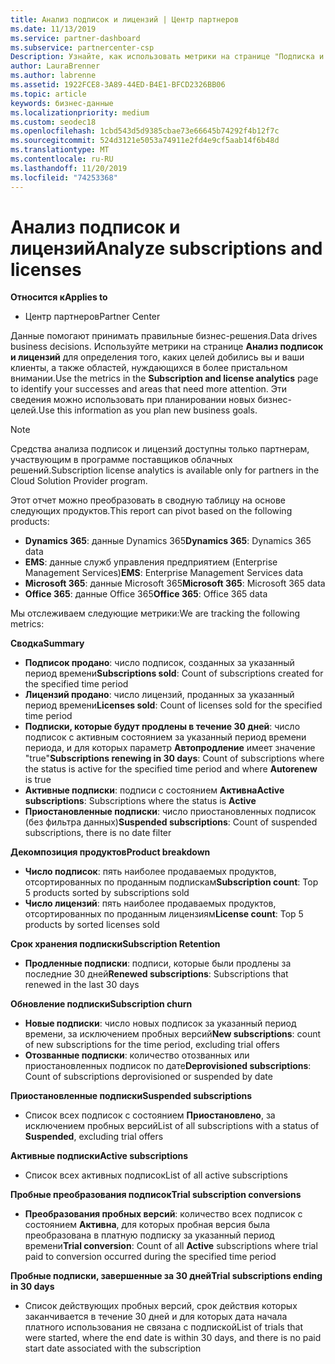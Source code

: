 ```yaml
---
title: Анализ подписок и лицензий | Центр партнеров
ms.date: 11/13/2019
ms.service: partner-dashboard
ms.subservice: partnercenter-csp
Description: Узнайте, как использовать метрики на странице "Подписка и анализ лицензий" для выяснения успеха и областей, требующих дополнительных внимания.
author: LauraBrenner
ms.author: labrenne
ms.assetid: 1922FCE8-3A89-44ED-B4E1-BFCD2326BB06
ms.topic: article
keywords: бизнес-данные
ms.localizationpriority: medium
ms.custom: seodec18
ms.openlocfilehash: 1cbd543d5d9385cbae73e66645b74292f4b12f7c
ms.sourcegitcommit: 524d3121e5053a74911e2fd4e9cf5aab14f6b48d
ms.translationtype: MT
ms.contentlocale: ru-RU
ms.lasthandoff: 11/20/2019
ms.locfileid: "74253368"
---
```

# <a name="analyze-subscriptions-and-licenses"></a><span data-ttu-id="b33a1-104">Анализ подписок и лицензий</span><span class="sxs-lookup"><span data-stu-id="b33a1-104">Analyze subscriptions and licenses</span></span> 

<span data-ttu-id="b33a1-105">**Относится к**</span><span class="sxs-lookup"><span data-stu-id="b33a1-105">**Applies to**</span></span>

- <span data-ttu-id="b33a1-106">Центр партнеров</span><span class="sxs-lookup"><span data-stu-id="b33a1-106">Partner Center</span></span>

<span data-ttu-id="b33a1-107">Данные помогают принимать правильные бизнес-решения.</span><span class="sxs-lookup"><span data-stu-id="b33a1-107">Data drives business decisions.</span></span> <span data-ttu-id="b33a1-108">Используйте метрики на странице **Анализ подписок и лицензий** для определения того, каких целей добились вы и ваши клиенты, а также областей, нуждающихся в более пристальном внимании.</span><span class="sxs-lookup"><span data-stu-id="b33a1-108">Use the metrics in the **Subscription and license analytics** page to identify your successes and areas that need more attention.</span></span> <span data-ttu-id="b33a1-109">Эти сведения можно использовать при планировании новых бизнес-целей.</span><span class="sxs-lookup"><span data-stu-id="b33a1-109">Use this information as you plan new business goals.</span></span>

> [!NOTE]
> <span data-ttu-id="b33a1-110">Средства анализа подписок и лицензий доступны только партнерам, участвующим в программе поставщиков облачных решений.</span><span class="sxs-lookup"><span data-stu-id="b33a1-110">Subscription license analytics is available only for partners in the Cloud Solution Provider program.</span></span>


<span data-ttu-id="b33a1-111">Этот отчет можно преобразовать в сводную таблицу на основе следующих продуктов.</span><span class="sxs-lookup"><span data-stu-id="b33a1-111">This report can pivot based on the following products:</span></span>

 - <span data-ttu-id="b33a1-112">**Dynamics 365**: данные Dynamics 365</span><span class="sxs-lookup"><span data-stu-id="b33a1-112">**Dynamics 365**: Dynamics 365 data</span></span>  
 - <span data-ttu-id="b33a1-113">**EMS**: данные служб управления предприятием (Enterprise Management Services)</span><span class="sxs-lookup"><span data-stu-id="b33a1-113">**EMS**: Enterprise Management Services data</span></span>  
 - <span data-ttu-id="b33a1-114">**Microsoft 365**: данные Microsoft 365</span><span class="sxs-lookup"><span data-stu-id="b33a1-114">**Microsoft 365**: Microsoft 365 data</span></span>  
 - <span data-ttu-id="b33a1-115">**Office 365**: данные Office 365</span><span class="sxs-lookup"><span data-stu-id="b33a1-115">**Office 365**: Office 365 data</span></span>  


<span data-ttu-id="b33a1-116">Мы отслеживаем следующие метрики:</span><span class="sxs-lookup"><span data-stu-id="b33a1-116">We are tracking the following metrics:</span></span>

<span data-ttu-id="b33a1-117">**Сводка**</span><span class="sxs-lookup"><span data-stu-id="b33a1-117">**Summary**</span></span>  
 - <span data-ttu-id="b33a1-118">**Подписок продано**: число подписок, созданных за указанный период времени</span><span class="sxs-lookup"><span data-stu-id="b33a1-118">**Subscriptions sold**: Count of subscriptions created for the specified time period</span></span>  
 - <span data-ttu-id="b33a1-119">**Лицензий продано**: число лицензий, проданных за указанный период времени</span><span class="sxs-lookup"><span data-stu-id="b33a1-119">**Licenses sold**: Count of licenses sold for the specified time period</span></span>   
 - <span data-ttu-id="b33a1-120">**Подписки, которые будут продлены в течение 30 дней**: число подписок с активным состоянием за указанный период времени периода, и для которых параметр **Автопродление** имеет значение "true"</span><span class="sxs-lookup"><span data-stu-id="b33a1-120">**Subscriptions renewing in 30 days**: Count of subscriptions where the status is active for the specified time period and where **Autorenew** is true</span></span>
 - <span data-ttu-id="b33a1-121">**Активные подписки**: подписи с состоянием **Активна**</span><span class="sxs-lookup"><span data-stu-id="b33a1-121">**Active subscriptions**: Subscriptions where the status is **Active**</span></span>  
 - <span data-ttu-id="b33a1-122">**Приостановленные подписки**: число приостановленных подписок (без фильтра данных)</span><span class="sxs-lookup"><span data-stu-id="b33a1-122">**Suspended subscriptions**: Count of suspended subscriptions, there is no date filter</span></span>  

<span data-ttu-id="b33a1-123">**Декомпозиция продуктов**</span><span class="sxs-lookup"><span data-stu-id="b33a1-123">**Product breakdown**</span></span>  
 - <span data-ttu-id="b33a1-124">**Число подписок**: пять наиболее продаваемых продуктов, отсортированных по проданным подпискам</span><span class="sxs-lookup"><span data-stu-id="b33a1-124">**Subscription count**: Top 5 products sorted by subscriptions sold</span></span>  
 - <span data-ttu-id="b33a1-125">**Число лицензий**: пять наиболее продаваемых продуктов, отсортированных по проданным лицензиям</span><span class="sxs-lookup"><span data-stu-id="b33a1-125">**License count**: Top 5 products by sorted licenses sold</span></span>

<span data-ttu-id="b33a1-126">**Срок хранения подписки**</span><span class="sxs-lookup"><span data-stu-id="b33a1-126">**Subscription Retention**</span></span>
 - <span data-ttu-id="b33a1-127">**Продленные подписки**: подписи, которые были продлены за последние 30 дней</span><span class="sxs-lookup"><span data-stu-id="b33a1-127">**Renewed subscriptions**: Subscriptions that renewed in the last 30 days</span></span>  

<span data-ttu-id="b33a1-128">**Обновление подписки**</span><span class="sxs-lookup"><span data-stu-id="b33a1-128">**Subscription churn**</span></span>  
 - <span data-ttu-id="b33a1-129">**Новые подписки**: число новых подписок за указанный период времени, за исключением пробных версий</span><span class="sxs-lookup"><span data-stu-id="b33a1-129">**New subscriptions**: count of new subscriptions for the time period, excluding trial offers</span></span>  
 - <span data-ttu-id="b33a1-130">**Отозванные подписки**: количество отозванных или приостановленных подписок по дате</span><span class="sxs-lookup"><span data-stu-id="b33a1-130">**Deprovisioned subscriptions**: Count of subscriptions deprovisioned or suspended by date</span></span>  

<span data-ttu-id="b33a1-131">**Приостановленные подписки**</span><span class="sxs-lookup"><span data-stu-id="b33a1-131">**Suspended subscriptions**</span></span>  
 - <span data-ttu-id="b33a1-132">Список всех подписок с состоянием **Приостановлено**, за исключением пробных версий</span><span class="sxs-lookup"><span data-stu-id="b33a1-132">List of all subscriptions with a status of **Suspended**, excluding trial offers</span></span>  
  
<span data-ttu-id="b33a1-133">**Активные подписки**</span><span class="sxs-lookup"><span data-stu-id="b33a1-133">**Active subscriptions**</span></span>
 - <span data-ttu-id="b33a1-134">Список всех активных подписок</span><span class="sxs-lookup"><span data-stu-id="b33a1-134">List of all active subscriptions</span></span>  

<span data-ttu-id="b33a1-135">**Пробные преобразования подписок**</span><span class="sxs-lookup"><span data-stu-id="b33a1-135">**Trial subscription conversions**</span></span>  
 - <span data-ttu-id="b33a1-136">**Преобразования пробных версий**: количество всех подписок с состоянием **Активна**, для которых пробная версия была преобразована в платную подписку за указанный период времени</span><span class="sxs-lookup"><span data-stu-id="b33a1-136">**Trial conversion**: Count of all **Active** subscriptions where trial paid to conversion occurred during the specified time period</span></span>  

<span data-ttu-id="b33a1-137">**Пробные подписки, завершенные за 30 дней**</span><span class="sxs-lookup"><span data-stu-id="b33a1-137">**Trial subscriptions ending in 30 days**</span></span>  
 - <span data-ttu-id="b33a1-138">Список действующих пробных версий, срок действия которых заканчивается в течение 30 дней и для которых дата начала платного использования не связана с подпиской</span><span class="sxs-lookup"><span data-stu-id="b33a1-138">List of trials that were started, where the end date is within 30 days, and there is no paid start date associated with the subscription</span></span>  

  